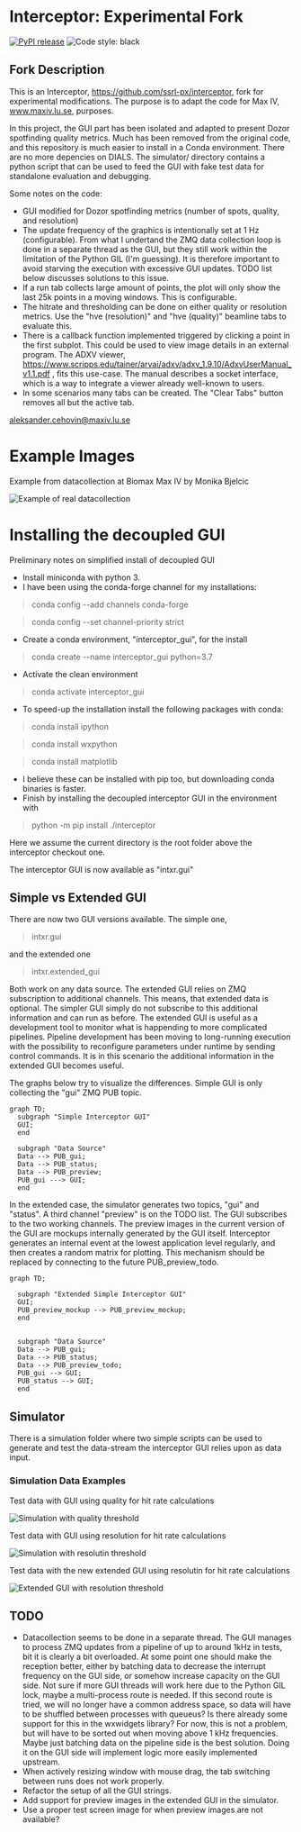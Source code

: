 # Interceptor: Experimental Fork

[![PyPI release](https://img.shields.io/pypi/v/intxr.svg)](https://pypi.org/project/intxr/)
![Code style: black](https://img.shields.io/badge/code%20style-black-000000.svg)


## Fork Description

This is an Interceptor,  https://github.com/ssrl-px/interceptor,  fork for experimental 
modifications. The purpose is to adapt the code for Max IV,  www.maxiv.lu.se, purposes. 

In this project, the GUI part has been isolated and adapted to present Dozor spotfinding quality metrics. 
Much has been removed from the original code, and this repository is much easier to install in a Conda 
environment. There are no more depencies on DIALS. The simulator/ directory contains a python script 
that can be used to feed the GUI with fake test data for standalone evaluation and debugging. 

Some notes on the code:

- GUI modified for Dozor spotfinding metrics (number of spots, quality, and resolution)
- The update frequency of the graphics is intentionally set at 1 Hz (configurable). From what I 
undertand the ZMQ data collection loop is done in a separate thread as the GUI, but they still work within 
the limitation of the Python GIL (I'm guessing). It is therefore important to avoid starving the execution 
with excessive GUI updates. TODO list below discusses solutions to this issue.
- If a run tab collects large amount of points, the plot will only show the last 25k points in a moving 
windows. This is configurable.
- The hitrate and thresholding can be done on either quality or resolution metrics. Use the "hve (resolution)" 
and "hve (quality)" beamline tabs to evaluate this.
- There is a callback function implemented triggered by clicking a point in the first subplot. This could 
be used to view image details in an external program. The ADXV viewer, 
https://www.scripps.edu/tainer/arvai/adxv/adxv_1.9.10/AdxvUserManual_v1.1.pdf , fits this use-case. The 
manual describes a socket interface, which is a way to integrate a viewer already well-known to users.
- In some scenarios many tabs can be created. The "Clear Tabs" button removes all but the active tab.

aleksander.cehovin@maxiv.lu.se

# Example Images

Example from datacollection at Biomax Max IV by Monika Bjelcic

![Example of real datacollection](doc/images/fig_1.png)



# Installing the decoupled GUI

Preliminary notes on simplified install of decoupled GUI

- Install miniconda with python 3.
- I have been using the conda-forge channel for my installations:
> conda config --add channels conda-forge

> conda config --set channel-priority strict

- Create a conda environment, "interceptor_gui", for the install
> conda create --name interceptor_gui python=3.7
- Activate the clean environment
> conda activate interceptor_gui
- To speed-up the installation install the following packages with conda:
> conda install ipython

> conda install wxpython

> conda install matplotlib

- I believe these can be installed with pip too, but downloading conda binaries is faster.
- Finish by installing the decoupled interceptor GUI in the environment with

> python -m pip install ./interceptor

Here we assume the current directory is the root folder above the interceptor checkout one.

The interceptor GUI is now available as "intxr.gui"

## Simple vs Extended GUI

There are now two GUI versions available. The simple one,

> intxr.gui

and the extended one

> intxr.extended_gui

Both work on any data source. The extended GUI relies on ZMQ subscription to additional channels.
This means, that extended data is optional. The simpler GUI simply do not subscribe to this additional
information and can run as before. The extended GUI is useful as a development tool to monitor what 
is happending to more complicated pipelines. Pipeline development has been moving to long-running execution
with the possibility to reconfigure parameters under runtime by sending control commands. It is in 
this scenario the additional information in the extended GUI becomes useful. 

The graphs below try to visualize the differences. Simple GUI is only collecting the "gui" ZMQ PUB topic.

```mermaid
graph TD;
  subgraph "Simple Interceptor GUI"
  GUI;
  end

  subgraph "Data Source"
  Data --> PUB_gui;
  Data --> PUB_status;
  Data --> PUB_preview;
  PUB_gui ---> GUI;
  end
```

In the extended case, the simulator generates two topics, "gui" and "status". A third channel "preview" is on the TODO list. The GUI subscribes to the two working channels. The preview images in the current version of the GUI are mockups internally generated by the GUI itself. Interceptor generates an internal event at the lowest application level regularly, and then creates a random matrix for plotting. This mechanism should be replaced by connecting to the future PUB_preview_todo.

```mermaid
graph TD;

  subgraph "Extended Simple Interceptor GUI"
  GUI;
  PUB_preview_mockup --> PUB_preview_mockup;
  end


  subgraph "Data Source"
  Data --> PUB_gui;
  Data --> PUB_status;
  Data --> PUB_preview_todo;
  PUB_gui --> GUI;
  PUB_status --> GUI;
  end
```


## Simulator

There is a simulation folder where two simple scripts can be used to generate and test the data-stream 
the interceptor GUI relies upon as data input.

### Simulation Data Examples

Test data with GUI using quality for hit rate calculations

![Simulation with quality threshold](doc/images/test_gui_quality.png)


Test data with GUI using resolution for hit rate calculations

![Simulation with resolutin threshold](doc/images/test_gui_resolution.png)

Test data with the new extended GUI using resolutin for hit rate calculations

![Extended GUI with resolution threshold](doc/images/extended_gui.png)

## TODO

- Datacollection seems to be done in a separate thread. The GUI manages to process 
  ZMQ updates from a pipeline of up to around 1kHz in tests, bit it is clearly a bit overloaded. 
  At some point one should make the reception better, either by batching data to decrease
  the interrupt frequency on the GUI side, or somehow increase capacity on the GUI side. 
  Not sure if more GUI threads will work here due to the Python GIL lock, maybe a multi-process
  route is needed. If this second route is tried, we will no longer have a common address
  space, so data will have to be shuffled between processes with queueus? Is there already
  some support for this in the wxwidgets library? For now, this is not a problem, but
  will have to be sorted out when moving above 1 kHz frequencies. Maybe just batching data
  on the pipeline side is the best solution. Doing it on the GUI side will implement logic
  more easily implemented upstream. 
- When actively resizing window with mouse drag, the tab switching between runs does not work properly.
- Refactor the setup of all the GUI strings.
- Add support for preview images in the extended GUI in the simulator.
- Use a proper test screen image for when preview images are not available?
